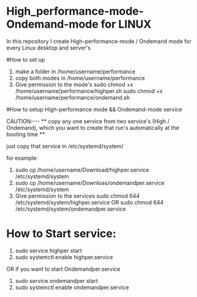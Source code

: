 # High_performance-mode-Ondemand-mode for LINUX
In this repository I create High-performance-mode / Ondemand mode  for every Linux desktop and server's

#How to set up 
 1. make a folder in /home/username/performance
 2. copy both modes in /home/username/performance
 3. Give permission to the mode's
      sudo chmod +x /home/username/performance/highper.sh
      sudo chmod +x /home/username/performance/ondemand.sh
    
#How to setup High-performance mode && Ondemand-mode service
 
 CAUTION:---
 ** copy any one service from two service's (High / Ondemand), which you want to create 
    that run's automatically at the booting time **
 
 just copy that service in /etc/systemd/system/   

 for example:
  1. sudo cp /home/username/Download/highper.service  /etc/systemd/system
  2. sudo cp /home/username/Downloas/ondemandper.service /etc/systemd/system
  3. Give permission to the services 
      sudo chmod 644 /etc/systemd/system/highper.service
                           OR
      sudo chmod 644 /etc/systemd/system/ondemandper.service
      
 # How to Start service:
  
  1. sudo service highper start
  2. sudo systemctl enable highper.service   
  
  OR if you want to start Ondemandper.service
  
  1. sudo service ondemandper start
  2. sudo systemctl enable ondemandper.service
   
